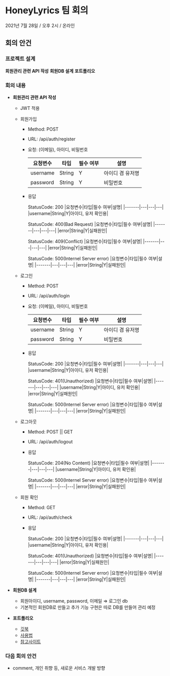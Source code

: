# HoneyLyrics 팀 회의
2021년 7월 28일 / 오후 2시 / 온라인

## 회의 안건

### 프로젝트 설계
**회원관리 관련 API 작성**
**회원DB 설계**
**포트폴리오**

### 회의 내용
- **회원관리 관련 API 작성**
  - JWT 적용
  - 회원가입
    - Method: POST
    - URL: /api/auth/register
    - 요청: (이메일), 아이디, 비밀번호

      |요청변수|타입|필수 여부|설명|
      |-------|---|---|---|
      |username|String|Y|아이디 겸 유저명|
      |password|String|Y|비밀번호|

    - 응답
      
      StatusCode: 200
      |요청변수|타입|필수 여부|설명|
      |-------|---|---|---|
      |username|String|Y|아이디, 유저 확인용|
      
      StatusCode: 400(Bad Request)
      |요청변수|타입|필수 여부|설명|
      |-------|---|---|---|
      |error|String|Y|실패원인|

      StatusCode: 409(Conflict)
      |요청변수|타입|필수 여부|설명|
      |-------|---|---|---|
      |error|String|Y|실패원인|
      
      StatusCode: 500(Internel Server error)
      |요청변수|타입|필수 여부|설명|
      |-------|---|---|---|
      |error|String|Y|실패원인|      

  - 로그인
    - Method: POST
    - URL: /api/auth/login
    - 요청: (이메일), 아이디, 비밀번호

      |요청변수|타입|필수 여부|설명|
      |-------|---|---|---|
      |username|String|Y|아이디 겸 유저명|
      |password|String|Y|비밀번호|

    - 응답
      
      StatusCode: 200
      |요청변수|타입|필수 여부|설명|
      |-------|---|---|---|
      |username|String|Y|아이디, 유저 확인용|
      
      StatusCode: 401(Unauthorized)
      |요청변수|타입|필수 여부|설명|
      |-------|---|---|---|
      |username|String|Y|아이디, 유저 확인용|
      |error|String|Y|실패원인|
      
      StatusCode: 500(Internel Server error)
      |요청변수|타입|필수 여부|설명|
      |-------|---|---|---|
      |error|String|Y|실패원인|

  - 로그아웃
    - Method: POST || GET
    - URL: /api/auth/logout
    - 응답
      
      StatusCode: 204(No Content)
      |요청변수|타입|필수 여부|설명|
      |-------|---|---|---|
      |username|String|Y|아이디, 유저 확인용|
      
      StatusCode: 500(Internel Server error)
      |요청변수|타입|필수 여부|설명|
      |-------|---|---|---|
      |error|String|Y|실패원인|
      
  - 회원 확인
    - Method: GET
    - URL: /api/auth/check
    - 응답
      
      StatusCode: 200
      |요청변수|타입|필수 여부|설명|
      |-------|---|---|---|
      |username|String|Y|아이디, 유저 확인용|
      
      StatusCode: 401(Unauthorized)
      |요청변수|타입|필수 여부|설명|
      |-------|---|---|---|
      |error|String|Y|실패원인|
      
      StatusCode: 500(Internel Server error)
      |요청변수|타입|필수 여부|설명|
      |-------|---|---|---|
      |error|String|Y|실패원인|
      
- **회원DB 설계**
  - 회원아이디, username, password, 이메일  ⇒ 로그인 db
  - 기본적인 회원DB로 만들고 추가 기능 구현은 따로 DB를 만들어 관리 예정

- **포트폴리오**
  - [깃북](https://www.gitbook.com/)
  - [사용법](https://advenoh.tistory.com/1)
  - [참고사이트](https://bonfire-2.gitbook.io/modakbul/)


### 다음 회의 안건
- comment, 개인 취향 등, 새로운 서비스 개발 방향
